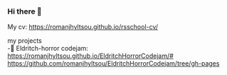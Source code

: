 ### Hi there 👋
My cv:
https://romanjhyltsou.github.io/rsschool-cv/

my projects  
-📖 Eldritch-horror codejam: https://romanjhyltsou.github.io/EldritchHorrorCodejam/#  
https://github.com/romanjhyltsou/EldritchHorrorCodejam/tree/gh-pages
<!--
**romanjhyltsou/romanjhyltsou** is a ✨ _special_ ✨ repository because its `README.md` (this file) appears on your GitHub profile.

Here are some ideas to get you started:

- 🔭 I’m currently working on ...
- 🌱 I’m currently learning ...
- 👯 I’m looking to collaborate on ...
- 🤔 I’m looking for help with ...
- 💬 Ask me about ...
- 📫 How to reach me: ...
- 😄 Pronouns: ...
- ⚡ Fun fact: ...
-->

